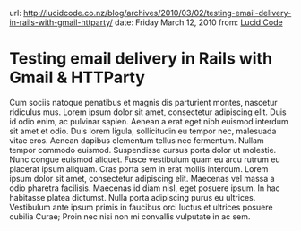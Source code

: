 url: http://lucidcode.co.nz/blog/archives/2010/03/02/testing-email-delivery-in-rails-with-gmail-httparty/
date: Friday March 12, 2010
from: [Lucid Code](http://lucidcode.co.nz/)

# Testing email delivery in Rails with Gmail & HTTParty

Cum sociis natoque penatibus et magnis dis parturient montes, nascetur ridiculus mus. Lorem ipsum dolor sit amet, consectetur adipiscing elit. Duis id odio enim, ac pulvinar sapien. Aenean a erat eget nibh euismod interdum sit amet et odio. Duis lorem ligula, sollicitudin eu tempor nec, malesuada vitae eros. Aenean dapibus elementum tellus nec fermentum. Nullam tempor commodo euismod. Suspendisse cursus porta dolor ut molestie. Nunc congue euismod aliquet. Fusce vestibulum quam eu arcu rutrum eu placerat ipsum aliquam. Cras porta sem in erat mollis interdum. Lorem ipsum dolor sit amet, consectetur adipiscing elit. Maecenas vel massa a odio pharetra facilisis. Maecenas id diam nisl, eget posuere ipsum. In hac habitasse platea dictumst. Nulla porta adipiscing purus eu ultrices. Vestibulum ante ipsum primis in faucibus orci luctus et ultrices posuere cubilia Curae; Proin nec nisi non mi convallis vulputate in ac sem.

